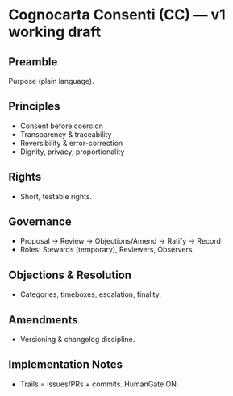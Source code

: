 <!-- status: stub; target: 150+ words -->
<!-- status: stub; target: 150+ words -->
<!-- status: stub; target: 150+ words -->
<!-- status: stub; target: 150+ words -->
<!-- status: stub; target: 150+ words -->
<!-- status: stub; target: 150+ words -->
<!-- status: stub; target: 150+ words -->
# Cognocarta Consenti (CC) — v1 working draft

## Preamble
Purpose (plain language).

## Principles
- Consent before coercion
- Transparency & traceability
- Reversibility & error-correction
- Dignity, privacy, proportionality

## Rights
- Short, testable rights.

## Governance
- Proposal → Review → Objections/Amend → Ratify → Record
- Roles: Stewards (temporary), Reviewers, Observers.

## Objections & Resolution
- Categories, timeboxes, escalation, finality.

## Amendments
- Versioning & changelog discipline.

## Implementation Notes
- Trails = issues/PRs + commits. HumanGate ON.








